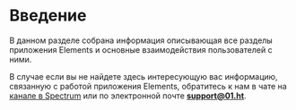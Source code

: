 # Введение

В данном разделе собрана информация описывающая все разделы приложения Elements и основные взаимодействия пользователей с ними.

В случае если вы не найдете здесь интересующую вас информацию, связанную с работой приложения Elements, обратитесь к нам в чате на [канале в Spectrum](https://spectrum.chat/01ht/elements) или по электронной почте **support@01.ht**.